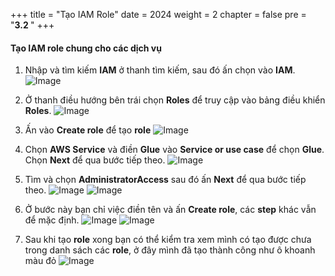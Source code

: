 +++
title = "Tạo IAM Role"
date = 2024
weight = 2
chapter = false
pre = "<b>3.2 </b>"
+++

#### Tạo IAM role chung cho các dịch vụ

1. Nhập và tìm kiếm **IAM** ở thanh tìm kiếm, sau đó ấn chọn vào **IAM**.
![Image](../../images/3/3-2/1.png?width=40pc)

2. Ở thanh điều hướng bên trái chọn **Roles** để truy cập vào bảng điều khiển **Roles**.
![Image](../../images/3/3-2/2.png?width=20pc)

3. Ấn vào **Create role** để tạo **role**
![Image](../../images/3/3-2/3.png?width=40pc)

4. Chọn **AWS Service** và điền **Glue** vào **Service or use case** để chọn **Glue**. Chọn **Next** để qua bước tiếp theo.
![Image](../../images/3/3-2/4.png?width=40pc)

5. Tìm và chọn **AdministratorAccess** sau đó ấn **Next** để qua bước tiếp theo.
![Image](../../images/3/3-2/5-1.png?width=40pc)
![Image](../../images/3/3-2/5-2.png?width=40pc)

6. Ở bước này bạn chỉ việc điền tên và ấn **Create role**, các **step** khác vẫn để mặc định.
![Image](../../images/3/3-2/6-1.png?width=40pc)
![Image](../../images/3/3-2/6-2.png?width=40pc)

7. Sau khi tạo **role** xong bạn có thể kiểm tra xem mình có tạo được chưa trong danh sách các **role**, ở đây mình đã tạo thành công như ô khoanh màu đỏ
![Image](../../images/3/3-2/7.png?width=40pc)